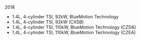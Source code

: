 2018
- 1.4L, 4-cylinder TSI, 92kW, BlueMotion Technology
- 1.4L, 4-cylinder TSI, 92kW (CXSB)
- 1.4L, 4-cylinder TSI, 110kW, BlueMotion Technology (CZDA)
- 1.4L, 4-cylinder TSI, 110kW, BlueMotion Technology (CZEA)
